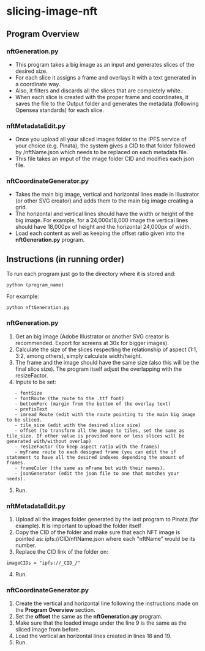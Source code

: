 # slicing-image-nft
## Program Overview
### nftGeneration.py
- This program takes a big image as an input and generates slices of the desired size. 
- For each slice it assigns a frame and overlays it with a text generated in a coordinate way. 
- Also, it filters and discards all the slices that are completely white. 
- When each slice is created with the proper frame and coordinates, it saves the file to the Output folder and generates the metadata (following Opensea standards) for each slice.

### nftMetadataEdit.py
- Once you upload all your sliced images folder to the IPFS service of your choice (e.g. Pinata), the system gives a CID to that folder followed by /nftName.json which needs to be replaced on each metadata file. 
- This file takes an imput of the image folder CID and modifies each json file.

### nftCoordinateGenerator.py
- Takes the main big image, vertical and horizontal lines made in Illustrator (or other SVG creator) and adds them to the main big image creating a grid.
- The horizontal and vertical lines should have the width or height of the big image. For example, for a 24,000x18,000 image the vertical lines should have 18,000px of height and the horizontal 24,000px of width.
- Load each content as well as keeping the offset ratio given into the **nftGeneration.py** program.


## Instructions (in running order)
To run each program just go to the directory where it is stored and:
```
python (program_name)
```
For example:
```
python nftGeneration.py
```

### nftGeneration.py
1) Get an big image (Adobe Illustrator or another SVG creator is recommended. Export for screens at 30x for bigger images).
2) Calculate the size of the slices respecting the relationship of aspect (1:1, 3:2, among others), simply calculate width/height.
3) The frame and the image should have the same size (also this will be the final slice size). The program itself adjust the overlapping with the resizeFactor.
4) Inputs to be set:
```
   - fontSize
   - fontRoute (the route to the .ttf font)
   - bottomPerc (margin from the bottom of the overlay text)
   - prefixText 
   - imread Route (edit with the route pointing to the main big image to be sliced.
   - tile_size (edit with the desired slice size)
   - offset (to transform all the image to tiles, set the same as tile_size. If other value is provided more or less slices will be generated with/without overlap)
   - resizeFactor (to keep aspect ratio with the frames) 
   - myFrame route to each designed frame (you can edit the if statement to have all the desired indexes depending the amount of frames.
   - frameColor (the same as mFrame but with their names).
   - jsonGenerator (edit the json file to one that matches your needs).
```
5) Run.


### nftMetadataEdit.py
1) Upload all the images folder generated by the last program to Pinata (for example). It is important to upload the folder itself
2) Copy the CID of the folder and make sure that each NFT image is pointed as: ipfs://CID/nftName.json where each "nftName" would be its number.
3) Replace the CID link of the folder on:
```
imageCIDs = "ipfs://_CID_/"
```
4) Run.


### nftCoordinateGenerator.py
1) Create the vertical and horizontal line following the instructions made on the **Program Overview** section.
2) Set the **offset** the same as the **nftGeneration.py** program.
3) Make sure that the loaded image under the line 9 is the same as the sliced image from before.
4) Load the vertical an horizontal lines created in lines 18 and 19.
5) Run.
